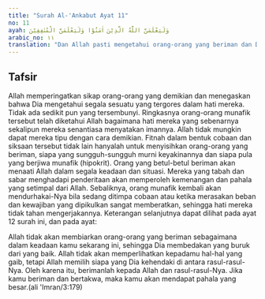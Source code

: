 ```yaml
---
title: "Surah Al-'Ankabut Ayat 11"
no: 11
ayah: وَلَيَعْلَمَنَّ اللّٰهُ الَّذِيْنَ اٰمَنُوْا وَلَيَعْلَمَنَّ الْمُنٰفِقِيْنَ 
arabic_no: ١١
translation: "Dan Allah pasti mengetahui orang-orang yang beriman dan Dia pasti mengetahui orang-orang yang munafik."
---
```


## Tafsir

Allah memperingatkan sikap orang-orang yang demikian dan menegaskan bahwa Dia mengetahui segala sesuatu yang tergores dalam hati mereka. Tidak ada sedikit pun yang tersembunyi. Ringkasnya orang-orang munafik tersebut telah diketahui Allah bagaimana hati mereka yang sebenarnya sekalipun mereka senantiasa menyatakan imannya. Allah tidak mungkin dapat mereka tipu dengan cara demikian. Fitnah dalam bentuk cobaan dan siksaan tersebut tidak lain hanyalah untuk menyisihkan orang-orang yang beriman, siapa yang sungguh-sungguh murni keyakinannya dan siapa pula yang berjiwa munafik (hipokrit). Orang yang betul-betul beriman akan menaati Allah dalam segala keadaan dan situasi. Mereka yang tabah dan sabar menghadapi penderitaan akan memperoleh kemenangan dan pahala yang setimpal dari Allah. Sebaliknya, orang munafik kembali akan mendurhakai-Nya bila sedang ditimpa cobaan atau ketika merasakan beban dan kewajiban yang dipikulkan sangat memberatkan, sehingga hati mereka tidak tahan mengerjakannya. Keterangan selanjutnya dapat dilihat pada ayat 12 surah ini, dan pada ayat:

Allah tidak akan membiarkan orang-orang yang beriman sebagaimana dalam keadaan kamu sekarang ini, sehingga Dia membedakan yang buruk dari yang baik. Allah tidak akan memperlihatkan kepadamu hal-hal yang gaib, tetapi Allah memilih siapa yang Dia kehendaki di antara rasul-rasul-Nya. Oleh karena itu, berimanlah kepada Allah dan rasul-rasul-Nya. Jika kamu beriman dan bertakwa, maka kamu akan mendapat pahala yang besar.(ali 'Imran/3:179)